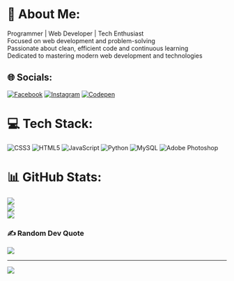 # 💫 About Me:
Programmer | Web Developer | Tech Enthusiast<br>Focused on web development and problem-solving<br>Passionate about clean, efficient code and continuous learning<br>Dedicated to mastering modern web development and technologies


## 🌐 Socials:
[![Facebook](https://img.shields.io/badge/Facebook-%231877F2.svg?logo=Facebook&logoColor=white)](https://facebook.com/https://www.facebook.com/RitikRK707) [![Instagram](https://img.shields.io/badge/Instagram-%23E4405F.svg?logo=Instagram&logoColor=white)](https://instagram.com/ritik_katole) [![Codepen](https://img.shields.io/badge/Codepen-000000?style=for-the-badge&logo=codepen&logoColor=white)](https://codepen.io/@Ritik-Katole) 

# 💻 Tech Stack:
![CSS3](https://img.shields.io/badge/css3-%231572B6.svg?style=for-the-badge&logo=css3&logoColor=white) ![HTML5](https://img.shields.io/badge/html5-%23E34F26.svg?style=for-the-badge&logo=html5&logoColor=white) ![JavaScript](https://img.shields.io/badge/javascript-%23323330.svg?style=for-the-badge&logo=javascript&logoColor=%23F7DF1E) ![Python](https://img.shields.io/badge/python-3670A0?style=for-the-badge&logo=python&logoColor=ffdd54) ![MySQL](https://img.shields.io/badge/mysql-4479A1.svg?style=for-the-badge&logo=mysql&logoColor=white) ![Adobe Photoshop](https://img.shields.io/badge/adobe%20photoshop-%2331A8FF.svg?style=for-the-badge&logo=adobe%20photoshop&logoColor=white)
# 📊 GitHub Stats:
![](https://github-readme-stats.vercel.app/api?username=ritik-scripts&theme=dark&hide_border=false&include_all_commits=true&count_private=true)<br/>
![](https://github-readme-streak-stats.herokuapp.com/?user=ritik-scripts&theme=dark&hide_border=false)<br/>
![](https://github-readme-stats.vercel.app/api/top-langs/?username=ritik-scripts&theme=dark&hide_border=false&include_all_commits=true&count_private=true&layout=compact)

### ✍️ Random Dev Quote
![](https://quotes-github-readme.vercel.app/api?type=horizontal&theme=radical)

---
[![](https://visitcount.itsvg.in/api?id=ritik-scripts&icon=0&color=0)](https://visitcount.itsvg.in)

<!-- Proudly created with GPRM ( https://gprm.itsvg.in ) -->
